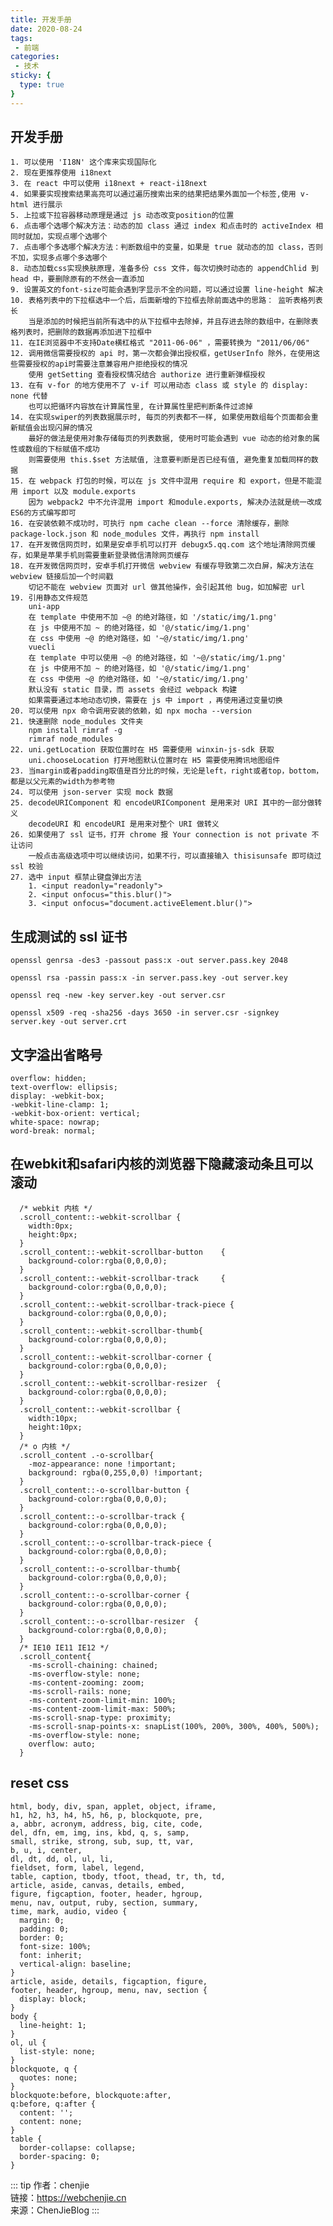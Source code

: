 ```yaml
---
title: 开发手册
date: 2020-08-24
tags:
 - 前端
categories:
 - 技术
sticky: {
  type: true
}
---
```


## 开发手册
    1. 可以使用 'I18N' 这个库来实现国际化
    2. 现在更推荐使用 i18next
    3. 在 react 中可以使用 i18next + react-i18next
    4. 如果要实现搜索结果高亮可以通过遍历搜索出来的结果把结果外面加一个标签,使用 v-html 进行展示
    5. 上拉或下拉容器移动原理是通过 js 动态改变position的位置
    6. 点击哪个选哪个解决方法：动态的加 class 通过 index 和点击时的 activeIndex 相同时就加，实现点哪个选哪个
    7. 点击哪个多选哪个解决方法：判断数组中的变量，如果是 true 就动态的加 class，否则不加，实现多点哪个多选哪个
    8. 动态加载css实现换肤原理，准备多份 css 文件，每次切换时动态的 appendChlid 到 head 中，要删除原有的不然会一直添加
    9. 设置英文的font-size可能会遇到字显示不全的问题，可以通过设置 line-height 解决
    10. 表格列表中的下拉框选中一个后，后面新增的下拉框去除前面选中的思路： 监听表格列表长
        当是添加的时候把当前所有选中的从下拉框中去除掉，并且存进去除的数组中，在删除表格列表时，把删除的数据再添加进下拉框中
    11. 在IE浏览器中不支持Date横杠格式 "2011-06-06" ，需要转换为 "2011/06/06"
    12. 调用微信需要授权的 api 时，第一次都会弹出授权框，getUserInfo 除外，在使用这些需要授权的api时需要注意兼容用户拒绝授权的情况
        使用 getSetting 查看授权情况结合 authorize 进行重新弹框授权
    13. 在有 v-for 的地方使用不了 v-if 可以用动态 class 或 style 的 display: none 代替
        也可以把循环内容放在计算属性里, 在计算属性里把判断条件过滤掉
    14. 在实现swiper的列表数据展示时, 每页的列表都不一样, 如果使用数组每个页面都会重新赋值会出现闪屏的情况
        最好的做法是使用对象存储每页的列表数据, 使用时可能会遇到 vue 动态的给对象的属性或数组的下标赋值不成功
        则需要使用 this.$set 方法赋值, 注意要判断是否已经有值, 避免重复加载同样的数据
    15. 在 webpack 打包的时候，可以在 js 文件中混用 require 和 export，但是不能混用 import 以及 module.exports
        因为 webpack2 中不允许混用 import 和module.exports, 解决办法就是统一改成ES6的方式编写即可
    16. 在安装依赖不成功时，可执行 npm cache clean --force 清除缓存，删除 package-lock.json 和 node_modules 文件，再执行 npm install
    17. 在开发微信网页时，如果是安卓手机可以打开 debugx5.qq.com 这个地址清除网页缓存，如果是苹果手机则需要重新登录微信清除网页缓存
    18. 在开发微信网页时，安卓手机打开微信 webview 有缓存导致第二次白屏，解决方法在 webview 链接后加一个时间戳
        切记不能在 webview 页面对 url 做其他操作，会引起其他 bug，如加解密 url
    19. 引用静态文件规范
        uni-app
        在 template 中使用不加 ~@ 的绝对路径，如 '/static/img/1.png'
        在 js 中使用不加 ~ 的绝对路径，如 '@/static/img/1.png'
        在 css 中使用 ~@ 的绝对路径，如 '~@/static/img/1.png'
        vuecli
        在 template 中可以使用 ~@ 的绝对路径，如 '~@/static/img/1.png'
        在 js 中使用不加 ~ 的绝对路径，如 '@/static/img/1.png'
        在 css 中使用 ~@ 的绝对路径，如 '~@/static/img/1.png'
        默认没有 static 目录，而 assets 会经过 webpack 构建
        如果需要通过本地动态切换，需要在 js 中 import ，再使用通过变量切换
    20. 可以使用 npx 命令调用安装的依赖，如 npx mocha --version
    21. 快速删除 node_modules 文件夹
        npm install rimraf -g
        rimraf node_modules
    22. uni.getLocation 获取位置时在 H5 需要使用 winxin-js-sdk 获取
        uni.chooseLocation 打开地图默认位置时在 H5 需要使用腾讯地图组件
    23. 当margin或者padding取值是百分比的时候，无论是left，right或者top，bottom，都是以父元素的width为参考物
    24. 可以使用 json-server 实现 mock 数据
    25. decodeURIComponent 和 encodeURIComponent 是用来对 URI 其中的一部分做转义
        decodeURI 和 encodeURI 是用来对整个 URI 做转义
    26. 如果使用了 ssl 证书，打开 chrome 报 Your connection is not private 不让访问
        一般点击高级选项中可以继续访问，如果不行，可以直接输入 thisisunsafe 即可绕过 ssl 校验
    27. 选中 input 框禁止键盘弹出方法
        1. <input readonly="readonly">
        2. <input onfocus="this.blur()">
        3. <input onfocus="document.activeElement.blur()">
## 生成测试的 ssl 证书
    openssl genrsa -des3 -passout pass:x -out server.pass.key 2048

    openssl rsa -passin pass:x -in server.pass.key -out server.key 

    openssl req -new -key server.key -out server.csr 

    openssl x509 -req -sha256 -days 3650 -in server.csr -signkey server.key -out server.crt

## 文字溢出省略号
    overflow: hidden;
    text-overflow: ellipsis;
    display: -webkit-box;
    -webkit-line-clamp: 1;
    -webkit-box-orient: vertical;
    white-space: nowrap;
    word-break: normal;

## 在webkit和safari内核的浏览器下隐藏滚动条且可以滚动
      /* webkit 内核 */
      .scroll_content::-webkit-scrollbar {
        width:0px;
        height:0px;
      }
      .scroll_content::-webkit-scrollbar-button    {
        background-color:rgba(0,0,0,0);
      }
      .scroll_content::-webkit-scrollbar-track     {
        background-color:rgba(0,0,0,0);
      }
      .scroll_content::-webkit-scrollbar-track-piece {
        background-color:rgba(0,0,0,0);
      }
      .scroll_content::-webkit-scrollbar-thumb{
        background-color:rgba(0,0,0,0);
      }
      .scroll_content::-webkit-scrollbar-corner {
        background-color:rgba(0,0,0,0);
      }
      .scroll_content::-webkit-scrollbar-resizer  {
        background-color:rgba(0,0,0,0);
      }
      .scroll_content::-webkit-scrollbar {
        width:10px;
        height:10px;
      }
      /* o 内核 */
      .scroll_content .-o-scrollbar{
        -moz-appearance: none !important;   
        background: rgba(0,255,0,0) !important;  
      }
      .scroll_content::-o-scrollbar-button {
        background-color:rgba(0,0,0,0);
      }
      .scroll_content::-o-scrollbar-track {
        background-color:rgba(0,0,0,0);
      }
      .scroll_content::-o-scrollbar-track-piece {
        background-color:rgba(0,0,0,0);
      }
      .scroll_content::-o-scrollbar-thumb{
        background-color:rgba(0,0,0,0);
      }
      .scroll_content::-o-scrollbar-corner {
        background-color:rgba(0,0,0,0);
      }
      .scroll_content::-o-scrollbar-resizer  {
        background-color:rgba(0,0,0,0);
      }
      /* IE10 IE11 IE12 */
      .scroll_content{
        -ms-scroll-chaining: chained;
        -ms-overflow-style: none;
        -ms-content-zooming: zoom;
        -ms-scroll-rails: none;
        -ms-content-zoom-limit-min: 100%;
        -ms-content-zoom-limit-max: 500%;
        -ms-scroll-snap-type: proximity;
        -ms-scroll-snap-points-x: snapList(100%, 200%, 300%, 400%, 500%);
        -ms-overflow-style: none;
        overflow: auto;
      }

## reset css
    html, body, div, span, applet, object, iframe,
    h1, h2, h3, h4, h5, h6, p, blockquote, pre,
    a, abbr, acronym, address, big, cite, code,
    del, dfn, em, img, ins, kbd, q, s, samp,
    small, strike, strong, sub, sup, tt, var,
    b, u, i, center,
    dl, dt, dd, ol, ul, li,
    fieldset, form, label, legend,
    table, caption, tbody, tfoot, thead, tr, th, td,
    article, aside, canvas, details, embed, 
    figure, figcaption, footer, header, hgroup, 
    menu, nav, output, ruby, section, summary,
    time, mark, audio, video {
      margin: 0;
      padding: 0;
      border: 0;
      font-size: 100%;
      font: inherit;
      vertical-align: baseline;
    }
    article, aside, details, figcaption, figure, 
    footer, header, hgroup, menu, nav, section {
      display: block;
    }
    body {
      line-height: 1;
    }
    ol, ul {
      list-style: none;
    }
    blockquote, q {
      quotes: none;
    }
    blockquote:before, blockquote:after,
    q:before, q:after {
      content: '';
      content: none;
    }
    table {
      border-collapse: collapse;
      border-spacing: 0;
    }

::: tip
作者：chenjie <br>
链接：https://webchenjie.cn <br>
来源：ChenJieBlog
:::
